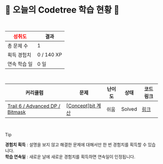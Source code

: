 # 🌲 오늘의 Codetree 학습 현황 🌲

<br />

| <span style="color:red;display:block;text-align:center;"> **성취도**</span> | 결과 |
|---|---|
| 총 문제 수 | 1 |
| 획득 경험치 | 0 / 140 XP |
| 연속 학습 일 | 0 일 |

<br />

|커리큘럼|문제|난이도|상태|코드 링크|
|---|---|---|---|---|
|[Trail 6 / Advanced DP / Bitmask](https://www.codetree.ai/trail-info/intermediate-high/)|[[Concept]bit 계산](https://www.codetree.ai/trails/complete/curated-cards/intro-bit-calculation/)|쉬움|Solved|[링크](https://github.com/subsub97/codetree-TILs/blob/main/250116/bit%20%EA%B3%84%EC%82%B0/bit-calculation.java)|


<br />

> [!TIP]
> **경험치 획득** : 설명을 보지 않고 해결한 문제에 대해서만 한 번 경험치를 획득할 수 있습니다.  
> **학습 연속일** : 새로운 날에 새로운 경험치를 획득하면 연속일이 인정됩니다.

